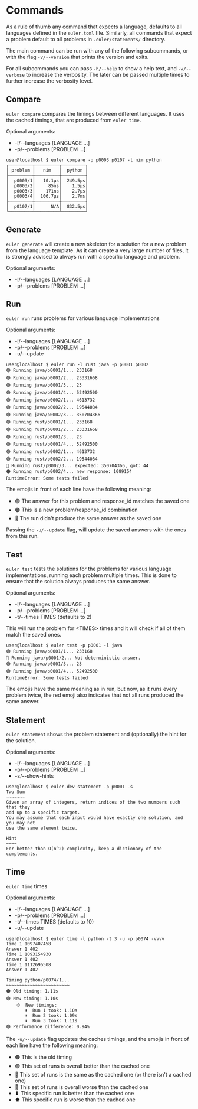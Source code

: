 # Commands

As a rule of thumb any command that expects a language, defaults to all
languages defined in the `euler.toml` file. Similarly, all commands that
expect a problem default to all problems in `.euler/statements/` directory.

The main command can be run with any of the following subcommands, or with the
flag `-V/--version` that prints the version and exits.

For all subcommands you can pass `-h/--help` to show a help text, and `-v/--verbose`
to increase the verbosity. The later can be passed multiple times to further increase
the verbosity level.

## Compare

`euler compare` compares the timings between different languages. It uses the cached
timings, that are produced from `euler time`.

Optional arguments:

* -l/--languages [LANGUAGE ...]
* -p/--problems [PROBLEM ...]

``` console title="compare"
user@localhost $ euler compare -p p0003 p0107 -l nim python
┌─────────┬─────────┬─────────┐
│ problem │   nim   │  python │
├─────────┼─────────┼─────────┤
│  p0003/1│   10.1µs│  249.5µs│
│  p0003/2│     85ns│    1.5µs│
│  p0003/3│    171ns│    2.7µs│
│  p0003/4│  106.7µs│    2.7ms│
├─────────┼─────────┼─────────┤
│  p0107/1│      N/A│  832.5µs│
└─────────┴─────────┴─────────┘
```

## Generate

`euler generate` will create a new skeleton for a solution for a new problem
from the language template. As it can create a very large number of files, it
is strongly advised to always run with a specific language and problem.

Optional arguments:

* -l/--languages [LANGUAGE ...]
* -p/--problems [PROBLEM ...]

## Run

`euler run` runs problems for various language implementations

Optional arguments:

* -l/--languages [LANGUAGE ...]
* -p/--problems [PROBLEM ...]
* -u/--update

``` console title="run"
user@localhost $ euler run -l rust java -p p0001 p0002
🟢 Running java/p0001/1... 233168
🟢 Running java/p0001/2... 23331668
🟢 Running java/p0001/3... 23
🟢 Running java/p0001/4... 52492500
🟢 Running java/p0002/1... 4613732
🟢 Running java/p0002/2... 19544084
🟢 Running java/p0002/3... 350704366
🟢 Running rust/p0001/1... 233168
🟢 Running rust/p0001/2... 23331668
🟢 Running rust/p0001/3... 23
🟢 Running rust/p0001/4... 52492500
🟢 Running rust/p0002/1... 4613732
🟢 Running rust/p0002/2... 19544084
🔴 Running rust/p0002/3... expected: 350704366, got: 44
🟠 Running rust/p0002/4... new response: 1089154
RuntimeError: Some tests failed
```

The emojis in front of each line have the following meaning:

* 🟢 The answer for this problem and response_id matches the saved one
* 🟠 This is a new problem/response_id combination
* 🔴 The run didn't produce the same answer as the saved one

Passing the `-u/--update` flag, will update the saved answers with the ones
from this run.

## Test

`euler test` tests the solutions for the problems for various language implementations,
running each problem multiple times. This is done to ensure that the solution always
produces the same answer.

Optional arguments:

* -l/--languages [LANGUAGE ...]
* -p/--problems [PROBLEM ...]
* -t/--times TIMES (defaults to 2)

This will run the problem for \<TIMES\> times and it will check if all of them match
the saved ones.

``` console title="test"
user@localhost $ euler test -p p0001 -l java
🟢 Running java/p0001/1... 233168
🔴 Running java/p0001/2... Not deterministic answer.
🟢 Running java/p0001/3... 23
🟢 Running java/p0001/4... 52492500
RuntimeError: Some tests failed
```

The emojis have the same meaning as in run, but now, as it runs every problem twice,
the red emoji also indicates that not all runs produced the same answer.

## Statement

`euler statement` shows the problem statement and (optionally) the hint for the solution.

Optional arguments:

* -l/--languages [LANGUAGE ...]
* -p/--problems [PROBLEM ...]
* -s/--show-hints

``` console title="statement"
user@localhost $ euler-dev statement -p p0001 -s
Two Sum
~~~~~~~
Given an array of integers, return indices of the two numbers such that they
add up to a specific target.
You may assume that each input would have exactly one solution, and you may not
use the same element twice.

Hint
~~~~
For better than O(n^2) complexity, keep a dictionary of the complements.
```

## Time

`euler time` times

Optional arguments:

* -l/--languages [LANGUAGE ...]
* -p/--problems [PROBLEM ...]
* -t/--times TIMES (defaults to 10)
* -u/--update

``` console title="time"
user@localhost $ euler time -l python -t 3 -u -p p0074 -vvvv
Time 1 1097407458
Answer 1 402
Time 1 1093154930
Answer 1 402
Time 1 1112696508
Answer 1 402

Timing python/p0074/1...
~~~~~~~~~~~~~~~~~~~~~~~~
🟤 Old timing: 1.11s
🟢 New timing: 1.10s
    ⏱  New timings:
       ⬇  Run 1 took: 1.10s
       ⬇  Run 2 took: 1.09s
       ⬆  Run 3 took: 1.11s
🟢 Performance difference: 0.94%
```

The `-u/--update` flag updates the caches timings, and the emojis in front of each line
have the following meaning:

* 🟤 This is the old timing
* 🟢 This set of runs is overall better than the cached one
* 🔵 This set of runs is the same as the cached one (or there isn't a cached one)
* 🔴 This set of runs is overall worse than the cached one
* ⬇ This specific run is better than the cached one
* ⬆ This specific run is worse than the cached one
